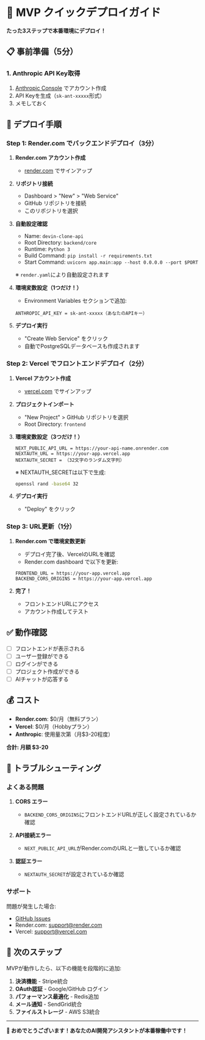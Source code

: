 # 🚀 MVP クイックデプロイガイド

**たった3ステップで本番環境にデプロイ！**

## 📋 事前準備（5分）

### 1. Anthropic API Key取得
1. [Anthropic Console](https://console.anthropic.com/) でアカウント作成
2. API Keyを生成（`sk-ant-xxxxx`形式）
3. メモしておく

## 🔧 デプロイ手順

### Step 1: Render.com でバックエンドデプロイ（3分）

1. **Render.com アカウント作成**
   - [render.com](https://render.com) でサインアップ

2. **リポジトリ接続**
   - Dashboard > "New" > "Web Service"
   - GitHub リポジトリを接続
   - このリポジトリを選択

3. **自動設定確認**
   - Name: `devin-clone-api`
   - Root Directory: `backend/core`
   - Runtime: `Python 3`
   - Build Command: `pip install -r requirements.txt`
   - Start Command: `uvicorn app.main:app --host 0.0.0.0 --port $PORT`
   
   ※ `render.yaml`により自動設定されます

4. **環境変数設定（1つだけ！）**
   - Environment Variables セクションで追加:
   ```
   ANTHROPIC_API_KEY = sk-ant-xxxxx（あなたのAPIキー）
   ```

5. **デプロイ実行**
   - "Create Web Service" をクリック
   - 自動でPostgreSQLデータベースも作成されます

### Step 2: Vercel でフロントエンドデプロイ（2分）

1. **Vercel アカウント作成**
   - [vercel.com](https://vercel.com) でサインアップ

2. **プロジェクトインポート**
   - "New Project" > GitHub リポジトリを選択
   - Root Directory: `frontend`

3. **環境変数設定（3つだけ！）**
   ```
   NEXT_PUBLIC_API_URL = https://your-api-name.onrender.com
   NEXTAUTH_URL = https://your-app.vercel.app
   NEXTAUTH_SECRET = （32文字のランダム文字列）
   ```
   
   ※ NEXTAUTH_SECRETは以下で生成:
   ```bash
   openssl rand -base64 32
   ```

4. **デプロイ実行**
   - "Deploy" をクリック

### Step 3: URL更新（1分）

1. **Render.com で環境変数更新**
   - デプロイ完了後、VercelのURLを確認
   - Render.com dashboard で以下を更新:
   ```
   FRONTEND_URL = https://your-app.vercel.app
   BACKEND_CORS_ORIGINS = https://your-app.vercel.app
   ```

2. **完了！**
   - フロントエンドURLにアクセス
   - アカウント作成してテスト

## ✅ 動作確認

- [ ] フロントエンドが表示される
- [ ] ユーザー登録ができる
- [ ] ログインができる
- [ ] プロジェクト作成ができる
- [ ] AIチャットが応答する

## 💰 コスト

- **Render.com**: $0/月（無料プラン）
- **Vercel**: $0/月（Hobbyプラン）
- **Anthropic**: 使用量次第（月$3-20程度）

**合計: 月額 $3-20**

## 🔧 トラブルシューティング

### よくある問題

1. **CORS エラー**
   - `BACKEND_CORS_ORIGINS`にフロントエンドURLが正しく設定されているか確認

2. **API接続エラー**
   - `NEXT_PUBLIC_API_URL`がRender.comのURLと一致しているか確認

3. **認証エラー**
   - `NEXTAUTH_SECRET`が設定されているか確認

### サポート

問題が発生した場合:
- [GitHub Issues](https://github.com/yourusername/devin-clone-mvp/issues)
- Render.com: [support@render.com](mailto:support@render.com)
- Vercel: [support@vercel.com](mailto:support@vercel.com)

## 🎯 次のステップ

MVPが動作したら、以下の機能を段階的に追加:

1. **決済機能** - Stripe統合
2. **OAuth認証** - Google/GitHub ログイン
3. **パフォーマンス最適化** - Redis追加
4. **メール通知** - SendGrid統合
5. **ファイルストレージ** - AWS S3統合

---

**🎉 おめでとうございます！あなたのAI開発アシスタントが本番稼働中です！**